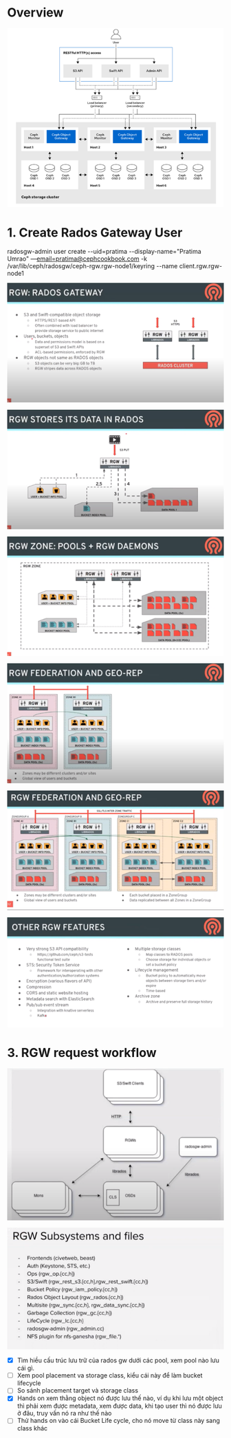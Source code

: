 # Overview

![Untitled](Overview%20c557d023987141e8b9e8dddbf94c4665/Untitled.png)

# 1. Create Rados Gateway User

radosgw-admin user create --uid=pratima --display-name="Pratima Umrao" —[email=pratima@cephcookbook.com](mailto:--email=pratima@cephcookbook.com) -k /var/lib/ceph/radosgw/ceph-rgw.rgw-node1/keyring --name client.rgw.rgw-node1

![Untitled](Overview%20c557d023987141e8b9e8dddbf94c4665/Untitled%201.png)

![Untitled](Overview%20c557d023987141e8b9e8dddbf94c4665/Untitled%202.png)

![Untitled](Overview%20c557d023987141e8b9e8dddbf94c4665/Untitled%203.png)

![Untitled](Overview%20c557d023987141e8b9e8dddbf94c4665/Untitled%204.png)

![Untitled](Overview%20c557d023987141e8b9e8dddbf94c4665/Untitled%205.png)

![Untitled](Overview%20c557d023987141e8b9e8dddbf94c4665/Untitled%206.png)

# 3. RGW request workflow

![Untitled](Overview%20c557d023987141e8b9e8dddbf94c4665/Untitled%207.png)

![Untitled](Overview%20c557d023987141e8b9e8dddbf94c4665/Untitled%208.png)

- [x]  Tìm hiều cấu trúc lưu trữ của rados gw dưới các pool, xem pool nào lưu cái gì.
- [ ]  Xem pool placement va storage class, kiểu cái này để làm bucket lifecycle
- [ ]  So sánh placement target và storage class
- [x]  Hands on xem thằng object nó được lưu thế nào, ví dụ khi lưu một object thì phải xem được metadata, xem được data, khi tạo user thì nó được lưu ở đâu, truy vấn nó ra như thế nào
- [ ]  Thử hands on vào cái Bucket Life cycle, cho nó move từ class này sang class khác